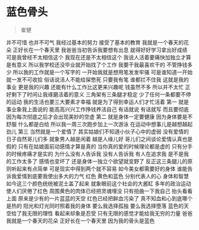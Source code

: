 # 蓝色骨头
> 崔健

并不可惜 也并不可气
我经过基本的努力 接受了基本的教育
我就是一个春天的花朵 正好长在一个春天里
我爸爸当初告诉我要想有出息 就得好好学习拿出好成绩
可是我曾经不太相信这个 我现在还是不太相信这个
我说人活着要痛快加独立才算是有意义
所以我学校还没毕业就开始找了个工作
我要干我最喜欢干的 不管挣钱多少
所以我的工作就是一个写字的
一开始我就是想用笔发发牢骚
可是谁知道一开始就一发不可收拾 俗话说活人不能给屎憋死
只要我有笔 谁都拦不住我
这就是我的事业 更是我的兴趣
还能有什么工作比这更来兴趣呢
钱虽然不多 所以并不太忙
正好剩下了时间让我琢磨活着的意义
三角架有三条腿才稳定 少了任何一条都要不停的运动
我的生活也要三大要素才幸福
就是为了得到幸运人们才忙活着
第一 就是事业象我上面说的
能高高兴兴工作挣钱养活自己
有话就说 有话就写 而且要彻底
因为每次彻底之后才会出现美妙的空虚
第二 就是身体一定要健康
因为身体要是不舒服 什么都是白给
所以我一周三次跑步加上一次游泳
在运动中想事儿是越想越起劲儿
第三 当然就是一个爱情了
其实姑娘们不知道小伙子心中的虚弱
没有爱情的日子自然哥儿们多
就象男人越是闲着 越是人缘儿好
哥儿们之间谈论爱情认真也是假的
只有在姑娘面前动感情才算是真的
当你真的爱的时候理论都是虚的
只有分手的时候疼痛才是实的
为什么没有人告诉我
没有人告诉我 有人在追求我
是不是我的工作太多了 感情也变坏了
还是身体一独立个欲望就变野了
反正这三条腿儿的原则听起来有点简单
可是现实中得到两个就不容易
如今美女都需要好的身体
谁能告诉我爱情到底要我使出多大的力气
红色 黄色和蓝色 分别代表人的心 身体和智慧
如今这三个颜色统统被泥土盖了起来
就象眼前这个社会的大酱缸
多年的政治运动使人们厌倦了红色
周围黄色的肉体已经把灵魂埋没
只有扭曲一下我自己 抬头看看上面
原来是少有的一片蓝蓝的天空
红色已经把鲜血污染了
真不知血和心到底哪个是热的
阳光和灯光同时照着我的身体
要么我选择孤独 要么我选择堕落
蓝色的天空给了我无限的理性
看起来却象是忍受
只有无限的感觉才能给我无穷的力量
爸爸 我就是一个春天的花朵 正好长在一个春天里
因为我的骨头是蓝色
